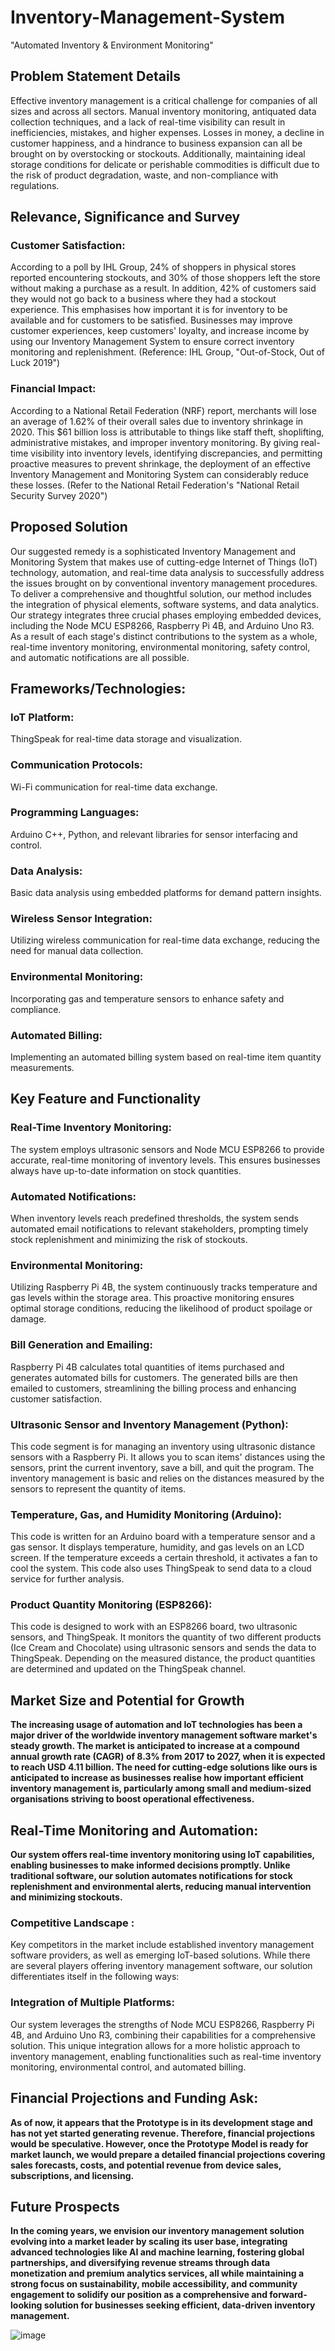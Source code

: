 # Inventory-Management-System
"Automated Inventory &amp; Environment Monitoring"

## Problem Statement Details 

Effective inventory management is a critical challenge for companies of all sizes and across all sectors. Manual inventory monitoring, antiquated data collection techniques, and a lack of real-time visibility can result in inefficiencies, mistakes, and higher expenses. Losses in money, a decline in customer happiness, and a hindrance to business expansion can all be brought on by overstocking or stockouts. Additionally, maintaining ideal storage conditions for delicate or perishable commodities is difficult due to the risk of product degradation, waste, and non-compliance with regulations.

## Relevance, Significance and Survey

### Customer Satisfaction: 
According to a poll by IHL Group, 24% of shoppers in physical stores reported encountering stockouts, and 30% of those shoppers left the store without making a purchase as a result. In addition, 42% of customers said they would not go back to a business where they had a stockout experience. This emphasises how important it is for inventory to be available and for customers to be satisfied. Businesses may improve customer experiences, keep customers' loyalty, and increase income by using our Inventory Management System to ensure correct inventory monitoring and replenishment. (Reference: IHL Group, "Out-of-Stock, Out of Luck 2019")

### Financial Impact: 
According to a National Retail Federation (NRF) report, merchants will lose an average of 1.62% of their overall sales due to inventory shrinkage in 2020. This $61 billion loss is attributable to things like staff theft, shoplifting, administrative mistakes, and improper inventory monitoring. By giving real-time visibility into inventory levels, identifying discrepancies, and permitting proactive measures to prevent shrinkage, the deployment of an effective Inventory Management and Monitoring System can considerably reduce these losses. (Refer to the National Retail Federation's "National Retail Security Survey 2020")

## Proposed Solution 
Our suggested remedy is a sophisticated Inventory Management and Monitoring System that makes use of cutting-edge Internet of Things (IoT) technology, automation, and real-time data analysis to successfully address the issues brought on by conventional inventory management procedures. To deliver a comprehensive and thoughtful solution, our method includes the integration of physical elements, software systems, and data analytics.
Our strategy integrates three crucial phases employing embedded devices, including the Node MCU ESP8266, Raspberry Pi 4B, and Arduino Uno R3. As a result of each stage's distinct contributions to the system as a whole, real-time inventory monitoring, environmental monitoring, safety control, and automatic notifications are all possible.

## Frameworks/Technologies:

### IoT Platform: 
  ThingSpeak for real-time data storage and visualization.
### Communication Protocols: 
  Wi-Fi communication for real-time data exchange.
### Programming Languages: 
  Arduino C++, Python, and relevant libraries for sensor interfacing and control.
### Data Analysis: 
  Basic data analysis using embedded platforms for demand pattern insights.
### Wireless Sensor Integration: 
  Utilizing wireless communication for real-time data exchange, reducing the need for manual data collection.
### Environmental Monitoring: 
  Incorporating gas and temperature sensors to enhance safety and compliance.
### Automated Billing: 
  Implementing an automated billing system based on real-time item quantity measurements.

## Key Feature and Functionality

### Real-Time Inventory Monitoring: 
The system employs ultrasonic sensors and Node MCU ESP8266 to provide accurate, real-time monitoring of inventory levels. This ensures businesses always have up-to-date information on stock quantities.
### Automated Notifications: 
When inventory levels reach predefined thresholds, the system sends automated email notifications to relevant stakeholders, prompting timely stock replenishment and minimizing the risk of stockouts.
### Environmental Monitoring: 
Utilizing Raspberry Pi 4B, the system continuously tracks temperature and gas levels within the storage area. This proactive monitoring ensures optimal storage conditions, reducing the likelihood of product spoilage or damage.
### Bill Generation and Emailing: 
Raspberry Pi 4B calculates total quantities of items purchased and generates automated bills for customers. The generated bills are then emailed to customers, streamlining the billing process and enhancing customer satisfaction.




### Ultrasonic Sensor and Inventory Management (Python):

This code segment is for managing an inventory using ultrasonic distance sensors with a Raspberry Pi. It allows you to scan items' distances using the sensors, print the current inventory, save a bill, and quit the program. The inventory management is basic and relies on the distances measured by the sensors to represent the quantity of items.

### Temperature, Gas, and Humidity Monitoring (Arduino):

This code is written for an Arduino board with a temperature sensor and a gas sensor. It displays temperature, humidity, and gas levels on an LCD screen. If the temperature exceeds a certain threshold, it activates a fan to cool the system. This code also uses ThingSpeak to send data to a cloud service for further analysis.

### Product Quantity Monitoring (ESP8266):

This code is designed to work with an ESP8266 board, two ultrasonic sensors, and ThingSpeak. It monitors the quantity of two different products (Ice Cream and Chocolate) using ultrasonic sensors and sends the data to ThingSpeak. Depending on the measured distance, the product quantities are determined and updated on the ThingSpeak channel.






 ## Market Size and Potential for Growth

**The increasing usage of automation and IoT technologies has been a major driver of the worldwide inventory management software market's steady growth. The market is anticipated to increase at a compound annual growth rate (CAGR) of 8.3% from 2017 to 2027, when it is expected to reach USD 4.11 billion. The need for cutting-edge solutions like ours is anticipated to increase as businesses realise how important efficient inventory management is, particularly among small and medium-sized organisations striving to boost operational effectiveness.**

## Real-Time Monitoring and Automation: 
**Our system offers real-time inventory monitoring using IoT capabilities, enabling businesses to make informed decisions promptly. Unlike traditional software, our solution automates notifications for stock replenishment and environmental alerts, reducing manual intervention and minimizing stockouts.**

### Competitive Landscape :
Key competitors in the market include established inventory management software providers, as well as emerging IoT-based solutions. While there are several players offering inventory management software, our solution differentiates itself in the following ways:

### Integration of Multiple Platforms: 
Our system leverages the strengths of Node MCU ESP8266, Raspberry Pi 4B, and Arduino Uno R3, combining their capabilities for a comprehensive solution. This unique integration allows for a more holistic approach to inventory management, enabling functionalities such as real-time inventory monitoring, environmental control, and automated billing.

## Financial Projections and Funding Ask:

**As of now, it appears that the Prototype is in its development stage and has not yet started generating revenue. Therefore, financial projections would be speculative. However, once the Prototype Model is ready for market launch, we would prepare a detailed financial projections covering sales forecasts, costs, and potential revenue from device sales, subscriptions, and licensing.**

## Future Prospects

**In the coming years, we envision our inventory management solution evolving into a market leader by scaling its user base, integrating advanced technologies like AI and machine learning, fostering global partnerships, and diversifying revenue streams through data monetization and premium analytics services, all while maintaining a strong focus on sustainability, mobile accessibility, and community engagement to solidify our position as a comprehensive and forward-looking solution for businesses seeking efficient, data-driven inventory management.**


![image](https://github.com/Samael3003/Inventory-Management-System/assets/103866475/9a514a4d-9b47-4326-a455-92aebc70be6b)



